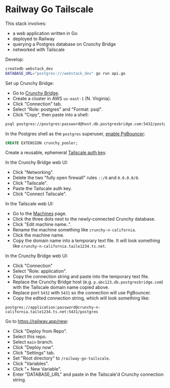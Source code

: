 # Railway Go Tailscale

This stack involves:

- a web application written in Go
- deployed to Railway
- querying a Postgres database on Crunchy Bridge
- networked with Tailscale

Develop:

```bash
createdb webstack_dev
DATABASE_URL="postgres:///webstack_dev" go run api.go
```

Set up Crunchy Bridge:

- Go to [Crunchy Bridge](https://crunchybridge.com/).
- Create a cluster in AWS `us-east-1` (N. Virginia).
- Click "Connection" tab.
- Select "Role: postgres" and "Format: psql".
- Click "Copy", then paste into a shell:

```bash
psql postgres://postgres:password@host.db.postgresbridge.com:5432/postgres
```

In the Postgres shell as the `postgres` superuser,
[enable PgBouncer](https://docs.crunchybridge.com/how-to/pgbouncer/):

```sql
CREATE EXTENSION crunchy_pooler;
```

Create a reusable, ephemeral
[Tailscale auth key](https://login.tailscale.com/admin/settings/keys).

In the Crunchy Bridge web UI:

- Click "Networking".
- Delete the two "fully open firewall" rules `::/0` and `0.0.0.0/0`.
- Click "Tailscale".
- Paste the Tailscale auth key.
- Click "Connect Tailscale".

In the Tailscale web UI:

- Go to the [Machines](https://login.tailscale.com/admin/machines) page.
- Click the three dots next to the newly-connected Crunchy database.
- Click "Edit machine name..".
- Rename the machine something like `crunchy-n-california`.
- Click the machine name.
- Copy the domain name into a temporary text file.
  It will look something like `crunchy-n-california.taile1234.ts.net`.

In the Crunchy Bridge web UI:

- Click "Connection"
- Select "Role: application".
- Copy the connection string and paste into the temporary text file.
- Replace the Crunchy Bridge host (e.g. `p.abc123.db.postgresbridge.com`)
  with the Tailscale domain name copied above.
- Replace port `5432` with `5431` so the connection will use PgBouncer.
- Copy the edited connection string, which will look something like:

```
postgres://application:password@crunchy-n-california.taile1234.ts.net:5431/postgres
```

Go to <https://railway.app/new>:

- Click "Deploy from Repo".
- Select this repo.
- Select `main` branch.
- Click "Deploy now".
- Click "Settings" tab.
- Set "Root directory" to `/railway-go-tailscale`.
- Click "Variables".
- Click "+ New Variable".
- Enter "DATABASE_URL" and paste in the Tailscale'd Crunchy connection string.
